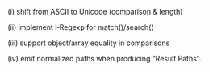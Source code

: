 (i) shift from ASCII to Unicode (comparison & length)

(ii) implement I‑Regexp for match()/search()

(iii) support object/array equality in comparisons

(iv) emit normalized paths when producing “Result Paths”.
